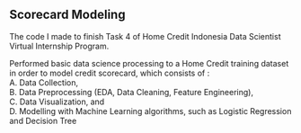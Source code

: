 ## Scorecard Modeling

The code I made to finish Task 4 of Home Credit Indonesia Data Scientist Virtual Internship Program.

Performed basic data science processing to a Home Credit training dataset in order to model credit scorecard, which consists of : \
A. Data Collection,\
B. Data Preprocessing (EDA, Data Cleaning, Feature Engineering),\
C. Data Visualization, and\
D. Modelling with Machine Learning algorithms, such as Logistic Regression and Decision Tree
